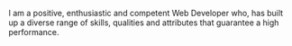 I am a positive, enthusiastic and competent Web Developer who,
has built up a diverse range of skills, qualities and attributes 
that guarantee a high performance.
